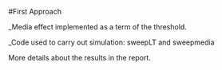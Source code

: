 #First Approach

_Media effect implemented as a term of the threshold.

_Code used to carry out simulation: sweepLT and sweepmedia


More details about the results in the report. 